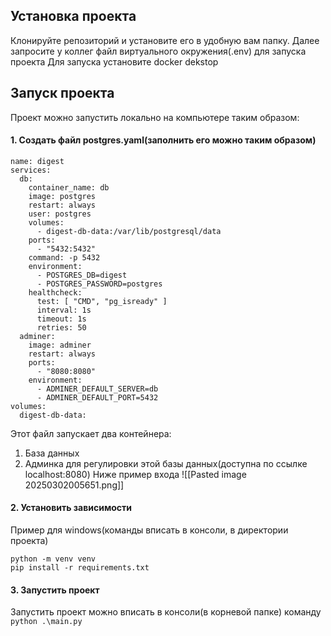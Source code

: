 ## Установка проекта
Клонируйте репозиторий и установите его в удобную вам папку. Далее запросите у коллег файл виртуального окружения(.env) для запуска проекта
Для запуска установите docker dekstop
## Запуск проекта
Проект можно запустить локально на компьютере таким образом:
#### 1. Создать файл postgres.yaml(заполнить его можно таким образом)
```
name: digest  
services:  
  db:  
    container_name: db  
    image: postgres  
    restart: always  
    user: postgres  
    volumes:  
      - digest-db-data:/var/lib/postgresql/data  
    ports:  
      - "5432:5432"  
    command: -p 5432  
    environment:  
      - POSTGRES_DB=digest  
      - POSTGRES_PASSWORD=postgres  
    healthcheck:  
      test: [ "CMD", "pg_isready" ]  
      interval: 1s  
      timeout: 1s  
      retries: 50  
  adminer:  
    image: adminer  
    restart: always  
    ports:  
      - "8080:8080"  
    environment:  
      - ADMINER_DEFAULT_SERVER=db  
      - ADMINER_DEFAULT_PORT=5432  
volumes:  
  digest-db-data:
  ```
  Этот файл запускает два контейнера:
  1) База данных
  2) Админка для регулировки этой базы данных(доступна по ссылке localhost:8080) Ниже пример входа
  ![[Pasted image 20250302005651.png]]
#### 2. Установить зависимости
Пример для windows(команды вписать в консоли, в директории проекта)
```
python -m venv venv
pip install -r requirements.txt
```
#### 3. Запустить проект
Запустить проект можно вписать в консоли(в корневой папке) команду
`python .\main.py`